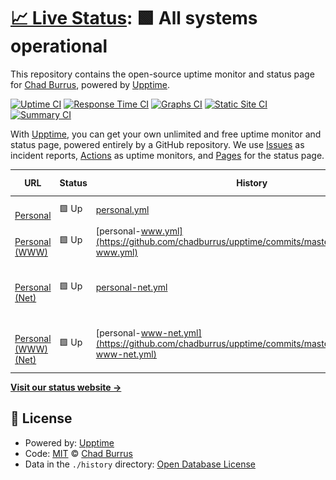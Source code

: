 # [📈 Live Status](https://chadburrus.github.io/upptime): <!--live status--> **🟩 All systems operational**

This repository contains the open-source uptime monitor and status page for [Chad Burrus](chadburrus.com), powered by [Upptime](https://github.com/upptime/upptime).

[![Uptime CI](https://github.com/chadburrus/upptime/workflows/Uptime%20CI/badge.svg)](https://github.com/upptime/upptime/actions?query=workflow%3A%22Uptime+CI%22)
[![Response Time CI](https://github.com/chadburrus/upptime/workflows/Response%20Time%20CI/badge.svg)](https://github.com/upptime/upptime/actions?query=workflow%3A%22Response+Time+CI%22)
[![Graphs CI](https://github.com/chadburrus/upptime/workflows/Graphs%20CI/badge.svg)](https://github.com/upptime/upptime/actions?query=workflow%3A%22Graphs+CI%22)
[![Static Site CI](https://github.com/chadburrus/upptime/workflows/Static%20Site%20CI/badge.svg)](https://github.com/upptime/upptime/actions?query=workflow%3A%22Static+Site+CI%22)
[![Summary CI](https://github.com/chadburrus/upptime/workflows/Summary%20CI/badge.svg)](https://github.com/upptime/upptime/actions?query=workflow%3A%22Summary+CI%22)

With [Upptime](https://upptime.js.org), you can get your own unlimited and free uptime monitor and status page, powered entirely by a GitHub repository. We use [Issues](https://github.com/chadburrus/upptime/issues) as incident reports, [Actions](https://github.com/chadburrus/upptime/actions) as uptime monitors, and [Pages](https://chadburrus.github.io/upptime) for the status page.

<!--start: status pages-->
<!-- This summary is generated by Upptime (https://github.com/upptime/upptime) -->
<!-- Do not edit this manually, your changes will be overwritten -->
<!-- prettier-ignore -->
| URL | Status | History | Response Time | Uptime |
| --- | ------ | ------- | ------------- | ------ |
| <img alt="" src="https://favicons.githubusercontent.com/chadburrus.com" height="13"> [Personal](https://chadburrus.com) | 🟩 Up | [personal.yml](https://github.com/chadburrus/upptime/commits/master/history/personal.yml) | <details><summary><img alt="Response time graph" src="./graphs/personal/response-time-week.png" height="20"> 692ms</summary><br><a href="https://chadburrus.github.io/upptime/history/personal"><img alt="Response time 692" src="https://img.shields.io/endpoint?url=https%3A%2F%2Fraw.githubusercontent.com%2Fchadburrus%2Fupptime%2Fmaster%2Fapi%2Fpersonal%2Fresponse-time.json"></a><br><a href="https://chadburrus.github.io/upptime/history/personal"><img alt="24-hour response time 692" src="https://img.shields.io/endpoint?url=https%3A%2F%2Fraw.githubusercontent.com%2Fchadburrus%2Fupptime%2Fmaster%2Fapi%2Fpersonal%2Fresponse-time-day.json"></a><br><a href="https://chadburrus.github.io/upptime/history/personal"><img alt="7-day response time 692" src="https://img.shields.io/endpoint?url=https%3A%2F%2Fraw.githubusercontent.com%2Fchadburrus%2Fupptime%2Fmaster%2Fapi%2Fpersonal%2Fresponse-time-week.json"></a><br><a href="https://chadburrus.github.io/upptime/history/personal"><img alt="30-day response time 692" src="https://img.shields.io/endpoint?url=https%3A%2F%2Fraw.githubusercontent.com%2Fchadburrus%2Fupptime%2Fmaster%2Fapi%2Fpersonal%2Fresponse-time-month.json"></a><br><a href="https://chadburrus.github.io/upptime/history/personal"><img alt="1-year response time 692" src="https://img.shields.io/endpoint?url=https%3A%2F%2Fraw.githubusercontent.com%2Fchadburrus%2Fupptime%2Fmaster%2Fapi%2Fpersonal%2Fresponse-time-year.json"></a></details> | <details><summary><a href="https://chadburrus.github.io/upptime/history/personal">100.00%</a></summary><a href="https://chadburrus.github.io/upptime/history/personal"><img alt="All-time uptime 100.00%" src="https://img.shields.io/endpoint?url=https%3A%2F%2Fraw.githubusercontent.com%2Fchadburrus%2Fupptime%2Fmaster%2Fapi%2Fpersonal%2Fuptime.json"></a><br><a href="https://chadburrus.github.io/upptime/history/personal"><img alt="24-hour uptime 100.00%" src="https://img.shields.io/endpoint?url=https%3A%2F%2Fraw.githubusercontent.com%2Fchadburrus%2Fupptime%2Fmaster%2Fapi%2Fpersonal%2Fuptime-day.json"></a><br><a href="https://chadburrus.github.io/upptime/history/personal"><img alt="7-day uptime 100.00%" src="https://img.shields.io/endpoint?url=https%3A%2F%2Fraw.githubusercontent.com%2Fchadburrus%2Fupptime%2Fmaster%2Fapi%2Fpersonal%2Fuptime-week.json"></a><br><a href="https://chadburrus.github.io/upptime/history/personal"><img alt="30-day uptime 100.00%" src="https://img.shields.io/endpoint?url=https%3A%2F%2Fraw.githubusercontent.com%2Fchadburrus%2Fupptime%2Fmaster%2Fapi%2Fpersonal%2Fuptime-month.json"></a><br><a href="https://chadburrus.github.io/upptime/history/personal"><img alt="1-year uptime 100.00%" src="https://img.shields.io/endpoint?url=https%3A%2F%2Fraw.githubusercontent.com%2Fchadburrus%2Fupptime%2Fmaster%2Fapi%2Fpersonal%2Fuptime-year.json"></a></details>
| <img alt="" src="https://favicons.githubusercontent.com/www.chadburrus.com" height="13"> [Personal (WWW)](https://www.chadburrus.com) | 🟩 Up | [personal-www.yml](https://github.com/chadburrus/upptime/commits/master/history/personal-www.yml) | <details><summary><img alt="Response time graph" src="./graphs/personal-www/response-time-week.png" height="20"> 814ms</summary><br><a href="https://chadburrus.github.io/upptime/history/personal-www"><img alt="Response time 814" src="https://img.shields.io/endpoint?url=https%3A%2F%2Fraw.githubusercontent.com%2Fchadburrus%2Fupptime%2Fmaster%2Fapi%2Fpersonal-www%2Fresponse-time.json"></a><br><a href="https://chadburrus.github.io/upptime/history/personal-www"><img alt="24-hour response time 814" src="https://img.shields.io/endpoint?url=https%3A%2F%2Fraw.githubusercontent.com%2Fchadburrus%2Fupptime%2Fmaster%2Fapi%2Fpersonal-www%2Fresponse-time-day.json"></a><br><a href="https://chadburrus.github.io/upptime/history/personal-www"><img alt="7-day response time 814" src="https://img.shields.io/endpoint?url=https%3A%2F%2Fraw.githubusercontent.com%2Fchadburrus%2Fupptime%2Fmaster%2Fapi%2Fpersonal-www%2Fresponse-time-week.json"></a><br><a href="https://chadburrus.github.io/upptime/history/personal-www"><img alt="30-day response time 814" src="https://img.shields.io/endpoint?url=https%3A%2F%2Fraw.githubusercontent.com%2Fchadburrus%2Fupptime%2Fmaster%2Fapi%2Fpersonal-www%2Fresponse-time-month.json"></a><br><a href="https://chadburrus.github.io/upptime/history/personal-www"><img alt="1-year response time 814" src="https://img.shields.io/endpoint?url=https%3A%2F%2Fraw.githubusercontent.com%2Fchadburrus%2Fupptime%2Fmaster%2Fapi%2Fpersonal-www%2Fresponse-time-year.json"></a></details> | <details><summary><a href="https://chadburrus.github.io/upptime/history/personal-www">100.00%</a></summary><a href="https://chadburrus.github.io/upptime/history/personal-www"><img alt="All-time uptime 100.00%" src="https://img.shields.io/endpoint?url=https%3A%2F%2Fraw.githubusercontent.com%2Fchadburrus%2Fupptime%2Fmaster%2Fapi%2Fpersonal-www%2Fuptime.json"></a><br><a href="https://chadburrus.github.io/upptime/history/personal-www"><img alt="24-hour uptime 100.00%" src="https://img.shields.io/endpoint?url=https%3A%2F%2Fraw.githubusercontent.com%2Fchadburrus%2Fupptime%2Fmaster%2Fapi%2Fpersonal-www%2Fuptime-day.json"></a><br><a href="https://chadburrus.github.io/upptime/history/personal-www"><img alt="7-day uptime 100.00%" src="https://img.shields.io/endpoint?url=https%3A%2F%2Fraw.githubusercontent.com%2Fchadburrus%2Fupptime%2Fmaster%2Fapi%2Fpersonal-www%2Fuptime-week.json"></a><br><a href="https://chadburrus.github.io/upptime/history/personal-www"><img alt="30-day uptime 100.00%" src="https://img.shields.io/endpoint?url=https%3A%2F%2Fraw.githubusercontent.com%2Fchadburrus%2Fupptime%2Fmaster%2Fapi%2Fpersonal-www%2Fuptime-month.json"></a><br><a href="https://chadburrus.github.io/upptime/history/personal-www"><img alt="1-year uptime 100.00%" src="https://img.shields.io/endpoint?url=https%3A%2F%2Fraw.githubusercontent.com%2Fchadburrus%2Fupptime%2Fmaster%2Fapi%2Fpersonal-www%2Fuptime-year.json"></a></details>
| <img alt="" src="https://favicons.githubusercontent.com/chadburrus.net" height="13"> [Personal (Net)](https://chadburrus.net) | 🟩 Up | [personal-net.yml](https://github.com/chadburrus/upptime/commits/master/history/personal-net.yml) | <details><summary><img alt="Response time graph" src="./graphs/personal-net/response-time-week.png" height="20"> 910ms</summary><br><a href="https://chadburrus.github.io/upptime/history/personal-net"><img alt="Response time 910" src="https://img.shields.io/endpoint?url=https%3A%2F%2Fraw.githubusercontent.com%2Fchadburrus%2Fupptime%2Fmaster%2Fapi%2Fpersonal-net%2Fresponse-time.json"></a><br><a href="https://chadburrus.github.io/upptime/history/personal-net"><img alt="24-hour response time 910" src="https://img.shields.io/endpoint?url=https%3A%2F%2Fraw.githubusercontent.com%2Fchadburrus%2Fupptime%2Fmaster%2Fapi%2Fpersonal-net%2Fresponse-time-day.json"></a><br><a href="https://chadburrus.github.io/upptime/history/personal-net"><img alt="7-day response time 910" src="https://img.shields.io/endpoint?url=https%3A%2F%2Fraw.githubusercontent.com%2Fchadburrus%2Fupptime%2Fmaster%2Fapi%2Fpersonal-net%2Fresponse-time-week.json"></a><br><a href="https://chadburrus.github.io/upptime/history/personal-net"><img alt="30-day response time 910" src="https://img.shields.io/endpoint?url=https%3A%2F%2Fraw.githubusercontent.com%2Fchadburrus%2Fupptime%2Fmaster%2Fapi%2Fpersonal-net%2Fresponse-time-month.json"></a><br><a href="https://chadburrus.github.io/upptime/history/personal-net"><img alt="1-year response time 910" src="https://img.shields.io/endpoint?url=https%3A%2F%2Fraw.githubusercontent.com%2Fchadburrus%2Fupptime%2Fmaster%2Fapi%2Fpersonal-net%2Fresponse-time-year.json"></a></details> | <details><summary><a href="https://chadburrus.github.io/upptime/history/personal-net">100.00%</a></summary><a href="https://chadburrus.github.io/upptime/history/personal-net"><img alt="All-time uptime 100.00%" src="https://img.shields.io/endpoint?url=https%3A%2F%2Fraw.githubusercontent.com%2Fchadburrus%2Fupptime%2Fmaster%2Fapi%2Fpersonal-net%2Fuptime.json"></a><br><a href="https://chadburrus.github.io/upptime/history/personal-net"><img alt="24-hour uptime 100.00%" src="https://img.shields.io/endpoint?url=https%3A%2F%2Fraw.githubusercontent.com%2Fchadburrus%2Fupptime%2Fmaster%2Fapi%2Fpersonal-net%2Fuptime-day.json"></a><br><a href="https://chadburrus.github.io/upptime/history/personal-net"><img alt="7-day uptime 100.00%" src="https://img.shields.io/endpoint?url=https%3A%2F%2Fraw.githubusercontent.com%2Fchadburrus%2Fupptime%2Fmaster%2Fapi%2Fpersonal-net%2Fuptime-week.json"></a><br><a href="https://chadburrus.github.io/upptime/history/personal-net"><img alt="30-day uptime 100.00%" src="https://img.shields.io/endpoint?url=https%3A%2F%2Fraw.githubusercontent.com%2Fchadburrus%2Fupptime%2Fmaster%2Fapi%2Fpersonal-net%2Fuptime-month.json"></a><br><a href="https://chadburrus.github.io/upptime/history/personal-net"><img alt="1-year uptime 100.00%" src="https://img.shields.io/endpoint?url=https%3A%2F%2Fraw.githubusercontent.com%2Fchadburrus%2Fupptime%2Fmaster%2Fapi%2Fpersonal-net%2Fuptime-year.json"></a></details>
| <img alt="" src="https://favicons.githubusercontent.com/www.chadburrus.net" height="13"> [Personal (WWW) (Net)](https://www.chadburrus.net) | 🟩 Up | [personal-www-net.yml](https://github.com/chadburrus/upptime/commits/master/history/personal-www-net.yml) | <details><summary><img alt="Response time graph" src="./graphs/personal-www-net/response-time-week.png" height="20"> 542ms</summary><br><a href="https://chadburrus.github.io/upptime/history/personal-www-net"><img alt="Response time 542" src="https://img.shields.io/endpoint?url=https%3A%2F%2Fraw.githubusercontent.com%2Fchadburrus%2Fupptime%2Fmaster%2Fapi%2Fpersonal-www-net%2Fresponse-time.json"></a><br><a href="https://chadburrus.github.io/upptime/history/personal-www-net"><img alt="24-hour response time 542" src="https://img.shields.io/endpoint?url=https%3A%2F%2Fraw.githubusercontent.com%2Fchadburrus%2Fupptime%2Fmaster%2Fapi%2Fpersonal-www-net%2Fresponse-time-day.json"></a><br><a href="https://chadburrus.github.io/upptime/history/personal-www-net"><img alt="7-day response time 542" src="https://img.shields.io/endpoint?url=https%3A%2F%2Fraw.githubusercontent.com%2Fchadburrus%2Fupptime%2Fmaster%2Fapi%2Fpersonal-www-net%2Fresponse-time-week.json"></a><br><a href="https://chadburrus.github.io/upptime/history/personal-www-net"><img alt="30-day response time 542" src="https://img.shields.io/endpoint?url=https%3A%2F%2Fraw.githubusercontent.com%2Fchadburrus%2Fupptime%2Fmaster%2Fapi%2Fpersonal-www-net%2Fresponse-time-month.json"></a><br><a href="https://chadburrus.github.io/upptime/history/personal-www-net"><img alt="1-year response time 542" src="https://img.shields.io/endpoint?url=https%3A%2F%2Fraw.githubusercontent.com%2Fchadburrus%2Fupptime%2Fmaster%2Fapi%2Fpersonal-www-net%2Fresponse-time-year.json"></a></details> | <details><summary><a href="https://chadburrus.github.io/upptime/history/personal-www-net">100.00%</a></summary><a href="https://chadburrus.github.io/upptime/history/personal-www-net"><img alt="All-time uptime 100.00%" src="https://img.shields.io/endpoint?url=https%3A%2F%2Fraw.githubusercontent.com%2Fchadburrus%2Fupptime%2Fmaster%2Fapi%2Fpersonal-www-net%2Fuptime.json"></a><br><a href="https://chadburrus.github.io/upptime/history/personal-www-net"><img alt="24-hour uptime 100.00%" src="https://img.shields.io/endpoint?url=https%3A%2F%2Fraw.githubusercontent.com%2Fchadburrus%2Fupptime%2Fmaster%2Fapi%2Fpersonal-www-net%2Fuptime-day.json"></a><br><a href="https://chadburrus.github.io/upptime/history/personal-www-net"><img alt="7-day uptime 100.00%" src="https://img.shields.io/endpoint?url=https%3A%2F%2Fraw.githubusercontent.com%2Fchadburrus%2Fupptime%2Fmaster%2Fapi%2Fpersonal-www-net%2Fuptime-week.json"></a><br><a href="https://chadburrus.github.io/upptime/history/personal-www-net"><img alt="30-day uptime 100.00%" src="https://img.shields.io/endpoint?url=https%3A%2F%2Fraw.githubusercontent.com%2Fchadburrus%2Fupptime%2Fmaster%2Fapi%2Fpersonal-www-net%2Fuptime-month.json"></a><br><a href="https://chadburrus.github.io/upptime/history/personal-www-net"><img alt="1-year uptime 100.00%" src="https://img.shields.io/endpoint?url=https%3A%2F%2Fraw.githubusercontent.com%2Fchadburrus%2Fupptime%2Fmaster%2Fapi%2Fpersonal-www-net%2Fuptime-year.json"></a></details>

<!--end: status pages-->

[**Visit our status website →**](https://chadburrus.github.io/upptime)

## 📄 License

- Powered by: [Upptime](https://github.com/upptime/upptime)
- Code: [MIT](./LICENSE) © [Chad Burrus](chadburrus.com)
- Data in the `./history` directory: [Open Database License](https://opendatacommons.org/licenses/odbl/1-0/)
